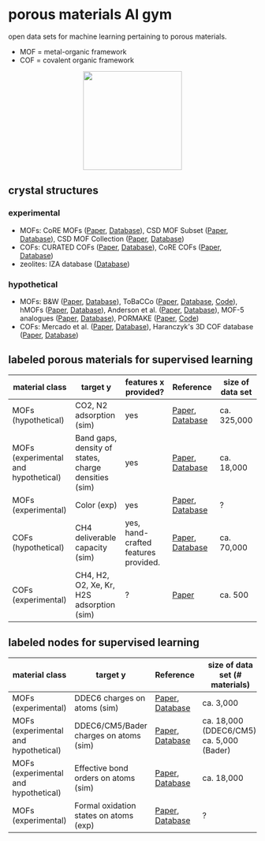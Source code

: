 # porous materials AI gym

open data sets for machine learning pertaining to porous materials.

- MOF = metal-organic framework
- COF = covalent organic framework

<p align="center">
<img width="200px" src="nott300.png"/>
</p>

## crystal structures

### experimental

- MOFs: CoRE MOFs ([Paper](https://doi.org/10.1021/acs.jced.9b00835), [Database](https://zenodo.org/record/3677685)), CSD MOF Subset ([Paper](https://pubs.acs.org/doi/abs/10.1021/acs.chemmater.7b00441), [Database](https://sites.google.com/view/csdmofsubset/home)), CSD MOF Collection ([Paper](https://doi.org/10.1016/j.matt.2021.03.006), [Database](https://www.ccdc.cam.ac.uk/Community/csd-community/csd-mof-collection/))
- COFs: CURATED COFs ([Paper](https://pubs.acs.org/doi/10.1021/acscentsci.9b00619), [Database](https://github.com/danieleongari/CURATED-COFs)), CoRE COFs ([Paper](https://doi.org/10.1016/j.ces.2017.05.004), [Database](https://github.com/core-cof/CoRE-COF-Database))
- zeolites: IZA database ([Database](http://www.iza-structure.org/databases/))

### hypothetical

- MOFs: B&W ([Paper](https://www.nature.com/articles/s41586-019-1798-7), [Database](https://doi.org/10.24435/materialscloud:2018.0016/v3)), ToBaCCo ([Paper](https://pubs.acs.org/doi/abs/10.1021/acs.cgd.7b00848), [Database](https://mof.tech.northwestern.edu/databases), [Code](https://github.com/tobacco-mofs/tobacco_3.0)), hMOFs ([Paper](https://www.nature.com/articles/nchem.1192), [Database](https://mof.tech.northwestern.edu/databases)), Anderson et al. ([Paper](https://chemrxiv.org/articles/preprint/Deep_Learning_Combined_with_IAST_to_Screen_Thermodynamically_Feasible_MOFs_for_Adsorption-Based_Separation_of_Multiple_Binary_Mixtures/14122901/1), [Database](https://osf.io/7dgvy/)), MOF-5 analogues ([Paper](https://doi.org/10.1021/jp401920y), [Database](http://www.nanoporousmaterials.org/databases/)), PORMAKE ([Paper](https://doi.org/10.1021/acsami.1c02471), [Code](https://github.com/Sangwon91/PORMAKE))
- COFs: Mercado et al. ([Paper](https://doi.org/10.1021/acs.chemmater.8b01425), [Database](https://archive.materialscloud.org/record/2018.0003/v1)), Haranczyk's 3D COF database ([Paper](https://pubs.acs.org/doi/10.1021/jp507152j), [Database](http://www.nanoporousmaterials.org/databases/))

## labeled porous materials for supervised learning

| material class                       | target y                                             | features x provided?                 | Reference                                                                                                                    | size of data set |
| ------------------------------------ | ---------------------------------------------------- | ------------------------------------ | ---------------------------------------------------------------------------------------------------------------------------- | ---------------- |
| MOFs (hypothetical)                  | CO2, N2 adsorption (sim)                             | yes                                  | [Paper](https://www.nature.com/articles/s41586-019-1798-7), [Database](https://doi.org/10.24435/materialscloud:2018.0016/v3) | ca. 325,000      |
| MOFs (experimental and hypothetical) | Band gaps, density of states, charge densities (sim) | yes                                  | [Paper](https://doi.org/10.1016/j.matt.2021.02.015), [Database](https://github.com/arosen93/QMOF)                            | ca. 18,000       |
| MOFs (experimental)                  | Color (exp)                                          | yes                                  | [Paper](https://doi.org/10.1039/D0SC05337F), [Database](https://doi.org/10.24435/materialscloud:cc-j6)                       | ?                |
| COFs (hypothetical)                  | CH4 deliverable capacity (sim)                       | yes, hand-crafted features provided. | [Paper](https://doi.org/10.1021/acs.chemmater.8b01425), [Database](https://archive.materialscloud.org/2018.0003/v3)          | ca. 70,000       |
| COFs (experimental)                  | CH4, H2, O2, Xe, Kr, H2S adsorption (sim)            | ?                                    | [Paper](https://doi.org/10.1021/acscentsci.0c00988)                                                                          | ca. 500          |

## labeled nodes for supervised learning

| material class                       | target y                               | Reference                                                                                                                                                                   | size of data set (# materials)            |
| ------------------------------------ | -------------------------------------- | --------------------------------------------------------------------------------------------------------------------------------------------------------------------------- | ----------------------------------------- |
| MOFs (experimental)                  | DDEC6 charges on atoms (sim)           | [Paper](https://doi.org/10.1021/acs.chemmater.5b03836), [Database](https://zenodo.org/record/3986573#.XzfKiJMzY8N)                                                          | ca. 3,000                                 |
| MOFs (experimental and hypothetical) | DDEC6/CM5/Bader charges on atoms (sim) | [Paper](https://doi.org/10.1016/j.matt.2021.02.015), [Database](https://github.com/arosen93/QMOF)                                                                           | ca. 18,000 (DDEC6/CM5), ca. 5,000 (Bader) |
| MOFs (experimental and hypothetical) | Effective bond orders on atoms (sim)   | [Paper](https://doi.org/10.1016/j.matt.2021.02.015), [Database](https://github.com/arosen93/QMOF)                                                                           | ca. 18,000                                |
| MOFs (experimental)                  | Formal oxidation states on atoms (exp) | [Paper](https://chemrxiv.org/articles/preprint/Using_Collective_Knowledge_to_Assign_Oxidation_States/11604129/1), [Database](https://doi.org/10.24435/materialscloud:dq-ey) | ?                                         |
